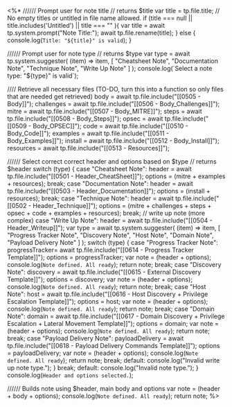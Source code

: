 <%*
////// Prompt user for note title 
// returns $title
var title = tp.file.title;
// No empty titles or untitled in file name allowed.
if (title === null || title.includes('Untitled') || title === "" ){
	var title = await tp.system.prompt("Note Title:");
	await tp.file.rename(title);
} else {
	console.log(`Title: "${title}" is valid`);
}


////// Prompt user for note type
// returns $type
var type = await tp.system.suggester( (item) => item, [
	"Cheatsheet Note",
	"Documentation Note",
	"Technique Note", 
	"Write Up Note"
] );
console.log(`Select a note type: "${type}" is valid`);


//// Retrieve all necessary files (TO-DO, turn this into a function so only files that are needed get retrieved)
body = await tp.file.include("[[0505 - Body]]");
challenges = await tp.file.include("[[0506 - Body_Challenges]]");
mitre = await tp.file.include("[[0507 - Body_MITRE]]");
steps = await tp.file.include("[[0508 - Body_Steps]]");
opsec = await tp.file.include("[[0509 - Body_OPSEC]]");
code = await tp.file.include("[[0510 - Body_Code]]");
examples = await tp.file.include("[[0511 - Body_Examples]]");
install = await tp.file.include("[[0512 - Body_Install]]");
resources = await tp.file.include("[[0513 - Resources]]");


////// Select correct correct header and options based on $type
// returns $header
switch (type) {
    case "Cheatsheet Note":
        header = await tp.file.include("[[0501 - Header_CheatSheet]]");
        options = (mitre + examples + resources);
        break;
    case "Documentation Note":
        header = await tp.file.include("[[0503 - Header_Documentation]]");
        options = (install + resources);
        break;
    case "Technique Note":
        header = await tp.file.include("[[0502 - Header_Technique]]");
        options = (mitre + challenges + steps + opsec + code + examples + resources);
        break;
    // write up note (more complex)
    case "Write Up Note":
	    header = await tp.file.include("[[0504 - Header_Writeup]]");
		var type = await tp.system.suggester( (item) => item, [
			"Progress Tracker Note",
			"Discovery Note",
			"Host Note", 
			"Domain Note",
			"Payload Delivery Note"
		] );
		switch (type) {
			case "Progress Tracker Note":
				progressTracker= await tp.file.include("[[0614 - Progress Tracker Template]]");
				options = progressTracker;
				var note = (header + options);
				console.log(`Note defined. All ready`);
				return note;
				break;
			case "Discovery Note":
				discovery = await tp.file.include("[[0615 - External Discovery Template]]");
				options = discovery;
				var note = (header + options);
				console.log(`Note defined. All ready`);
				return note;
				break;
			case "Host Note":
				host = await tp.file.include("[[0616 - Host Discovery + Privilege Escalation Template]]");
				options = host;
				var note = (header + options);
				console.log(`Note defined. All ready`);
				return note;
				break;
			case "Domain Note":
				domain = await tp.file.include("[[0617 - Domain Discovery + Privilege Escalation + Lateral Movement Template]]");
				options = domain;
				var note = (header + options);
				console.log(`Note defined. All ready`);
				return note;
				break;
			case "Payload Delivery Note":
				payloadDelivery = await tp.file.include("[[0618 - Payload Delivery Commands Template]]");
				options = payloadDelivery;
				var note = (header + options);
				console.log(`Note defined. All ready`);
				return note;
				break;
			default:
		        console.log("Invalid write up note type.");
		}
        break;
    default:
        console.log("Invalid note type.");
}
console.log(`Header and options selected.`);


////// Builds note using $header, main body and options
var note = (header + body + options);
console.log(`Note defined. All ready`);
return note;
%>

